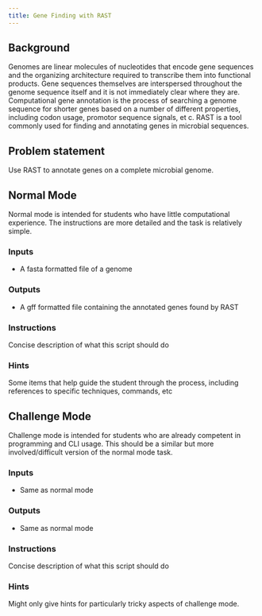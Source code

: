 ```yaml
---
title: Gene Finding with RAST
---
```


## Background

Genomes are linear molecules of nucleotides that encode gene sequences and the
organizing architecture required to transcribe them into functional products.
Gene sequences themselves are interspersed throughout the genome sequence itself
and it is not immediately clear where they are. Computational gene annotation is
the process of searching a genome sequence for shorter genes based on a number of
different properties, including codon usage, promotor sequence signals, et c.
RAST is a tool commonly used for finding and annotating genes in microbial sequences.

## Problem statement

Use RAST to annotate genes on a complete microbial genome.

## Normal Mode

Normal mode is intended for students who have little computational experience. The
instructions are more detailed and the task is relatively simple.

### Inputs

* A fasta formatted file of a genome

### Outputs

* A gff formatted file containing the annotated genes found by RAST

### Instructions

Concise description of what this script should do

### Hints

Some items that help guide the student through the process, including
references to specific techniques, commands, etc

## Challenge Mode

Challenge mode is intended for students who are already competent in programming
and CLI usage. This should be a similar but more involved/difficult version of
the normal mode task.

### Inputs

* Same as normal mode

### Outputs

* Same as normal mode

### Instructions

Concise description of what this script should do

### Hints

Might only give hints for particularly tricky aspects of challenge mode.
